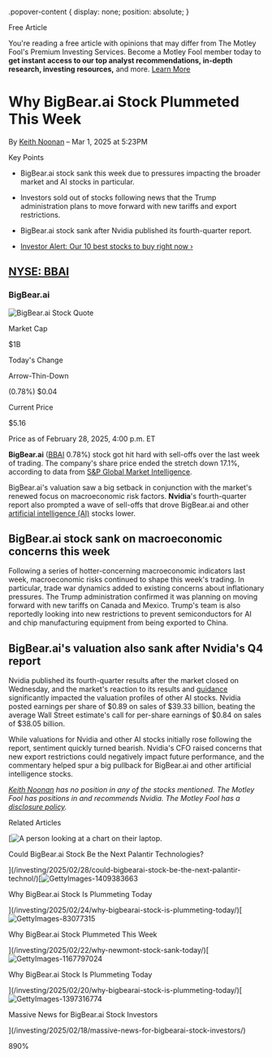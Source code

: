 .popover-content { display: none; position: absolute; }

Free Article[](#)

You're reading a free article with opinions that may differ from The Motley Fool's Premium Investing Services. Become a Motley Fool member today to **get instant access to our top analyst recommendations, in-depth research, investing resources,** and more. [Learn More](https://www.fool.com/mms/mark/op-free-tbox-art)

Why BigBear.ai Stock Plummeted This Week
========================================

By [Keith Noonan](/author/6956/) – Mar 1, 2025 at 5:23PM

Key Points

*   BigBear.ai stock sank this week due to pressures impacting the broader market and AI stocks in particular.
    
*   Investors sold out of stocks following news that the Trump administration plans to move forward with new tariffs and export restrictions.
    
*   BigBear.ai stock sank after Nvidia published its fourth-quarter report.
    
*   [Investor Alert: Our 10 best stocks to buy right now ›](https://www.fool.com/mms/mark/e-sa-nonbbn-kp?aid=10969&source=isaedikp0000035)
    

[NYSE: BBAI](/quote/nyse/bbai/)
-------------------------------

### BigBear.ai

![BigBear.ai Stock Quote](https://g.foolcdn.com/art/companylogos/mark/BBAI.png)

Market Cap

$1B

Today's Change

Arrow-Thin-Down

(0.78%) $0.04

Current Price

$5.16

Price as of February 28, 2025, 4:00 p.m. ET

**BigBear.ai** ([BBAI](/quote/nyse/bbai/) 0.78%) stock got hit hard with sell-offs over the last week of trading. The company's share price ended the stretch down 17.1%, according to data from [S&P Global Market Intelligence](http://marketintelligence.spglobal.com/).

BigBear.ai's valuation saw a big setback in conjunction with the market's renewed focus on macroeconomic risk factors. **Nvidia**'s fourth-quarter report also prompted a wave of sell-offs that drove BigBear.ai and other [artificial intelligence (AI)](https://www.fool.com/investing/stock-market/market-sectors/information-technology/ai-stocks/) stocks lower.

BigBear.ai stock sank on macroeconomic concerns this week
---------------------------------------------------------

Following a series of hotter-concerning macroeconomic indicators last week, macroeconomic risks continued to shape this week's trading. In particular, trade war dynamics added to existing concerns about inflationary pressures. The Trump administration confirmed it was planning on moving forward with new tariffs on Canada and Mexico. Trump's team is also reportedly looking into new restrictions to prevent semiconductors for AI and chip manufacturing equipment from being exported to China.

BigBear.ai's valuation also sank after Nvidia's Q4 report
---------------------------------------------------------

Nvidia published its fourth-quarter results after the market closed on Wednesday, and the market's reaction to its results and [guidance](https://www.fool.com/terms/g/guidance/) significantly impacted the valuation profiles of other AI stocks. Nvidia posted earnings per share of $0.89 on sales of $39.33 billion, beating the average Wall Street estimate's call for per-share earnings of $0.84 on sales of $38.05 billion.

While valuations for Nvidia and other AI stocks initially rose following the report, sentiment quickly turned bearish. Nvidia's CFO raised concerns that new export restrictions could negatively impact future performance, and the commentary helped spur a big pullback for BigBear.ai and other artificial intelligence stocks.

_[Keith Noonan](https://www.fool.com/author/6956/) has no position in any of the stocks mentioned. The Motley Fool has positions in and recommends Nvidia. The Motley Fool has a [disclosure policy](https://www.fool.com/legal/fool-disclosure-policy/)._

Related Articles

[![A person looking at a chart on their laptop.](https://g.foolcdn.com/image/?url=https%3A%2F%2Fg.foolcdn.com%2Feditorial%2Fimages%2F808877%2Fa-person-looking-at-a-chart-on-their-laptop.jpg&op=resize&w=92&h=52)

Could BigBear.ai Stock Be the Next Palantir Technologies?

](/investing/2025/02/28/could-bigbearai-stock-be-the-next-palantir-technol/)[![GettyImages-1409383663](https://g.foolcdn.com/image/?url=https%3A%2F%2Fg.foolcdn.com%2Feditorial%2Fimages%2F808822%2Fgettyimages-1409383663.jpg&op=resize&w=92&h=52)

Why BigBear.ai Stock Is Plummeting Today

](/investing/2025/02/24/why-bigbearai-stock-is-plummeting-today/)[![GettyImages-83077315](https://g.foolcdn.com/image/?url=https%3A%2F%2Fg.foolcdn.com%2Feditorial%2Fimages%2F808629%2Fgettyimages-83077315.jpg&op=resize&w=92&h=52)

Why BigBear.ai Stock Plummeted This Week

](/investing/2025/02/22/why-newmont-stock-sank-today/)[![GettyImages-1167797024](https://g.foolcdn.com/image/?url=https%3A%2F%2Fg.foolcdn.com%2Feditorial%2Fimages%2F808441%2Fgettyimages-1167797024.jpg&op=resize&w=92&h=52)

Why BigBear.ai Stock Is Plummeting Today

](/investing/2025/02/20/why-bigbearai-stock-is-plummeting-today/)[![GettyImages-1397316774](https://g.foolcdn.com/image/?url=https%3A%2F%2Fg.foolcdn.com%2Feditorial%2Fimages%2F807960%2Fgettyimages-1397316774.jpg&op=resize&w=92&h=52)

Massive News for BigBear.ai Stock Investors

](/investing/2025/02/18/massive-news-for-bigbearai-stock-investors/)

890%